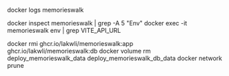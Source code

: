 docker logs memorieswalk


docker inspect memorieswalk | grep -A 5 "Env"
docker exec -it memorieswalk env | grep VITE_API_URL


docker rmi ghcr.io/lakwli/memorieswalk:app ghcr.io/lakwli/memorieswalk:db
docker volume rm deploy_memorieswalk_data deploy_memorieswalk_db_data
docker network prune